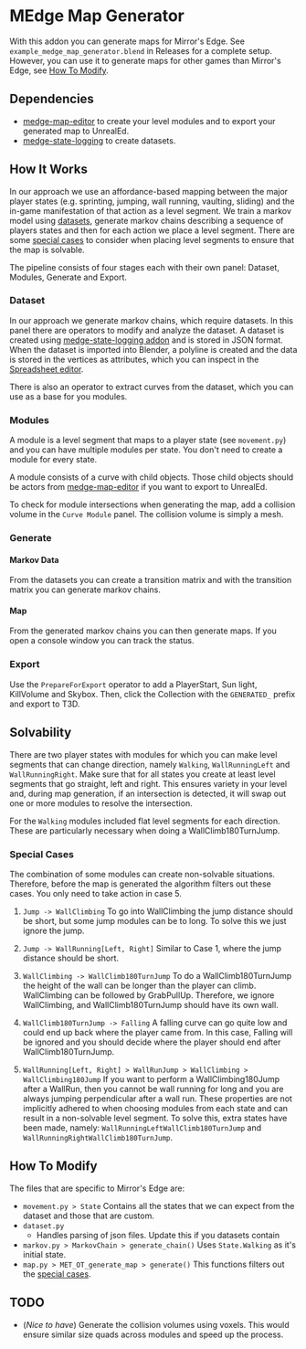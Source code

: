 # MEdge Map Generator

With this addon you can generate maps for Mirror's Edge. See `example_medge_map_generator.blend` in Releases for a complete setup. However, you can use it to generate maps for other games than Mirror's Edge, see [How To Modify](#how-to-modify).

## Dependencies

 - [medge-map-editor](https://github.com/medge-tools/medge-map-editor) to create your level modules and to export your generated map to UnrealEd.
 - [medge-state-logging](https://github.com/medge-tools/medge-state-logging) to create datasets.

## How It Works

In our approach we use an affordance-based mapping between the major player states (e.g. sprinting, jumping, wall running, vaulting, sliding) and the in-game manifestation of that action as a level segment. We train a markov model using [datasets](#dataset), generate markov chains describing a sequence of players states and then for each action we place a level segment. There are some [special cases](#special-cases) to consider when placing level segments to ensure that the map is solvable.

The pipeline consists of four stages each with their own panel: Dataset, Modules, Generate and Export.

### Dataset

In our approach we generate markov chains, which require datasets. In this panel there are operators to modify and analyze the dataset. A dataset is created using [medge-state-logging addon](https://github.com/medge-tools/medge-state-logging) and is stored in JSON format. When the dataset is imported into Blender, a polyline is created and the data is stored in the vertices as attributes, which you can inspect in the [Spreadsheet editor](https://docs.blender.org/manual/en/latest/editors/spreadsheet.html).

There is also an operator to extract curves from the dataset, which you can use as a base for you modules.

### Modules

A module is a level segment that maps to a player state (see `movement.py`) and you can have multiple modules per state. You don't need to create a module for every state. 

A module consists of a curve with child objects. Those child objects should be actors from [medge-map-editor](https://github.com/medge-tools/medge-map-editor) if you want to export to UnrealEd.

To check for module intersections when generating the map, add a collision volume in the `Curve Module` panel. The collision volume is simply a mesh. 

### Generate 

#### Markov Data

From the datasets you can create a transition matrix and with the transition matrix you can generate markov chains.

#### Map

From the generated markov chains you can then generate maps. If you open a console window you can track the status.

### Export

Use the `PrepareForExport` operator to add a PlayerStart, Sun light, KillVolume and Skybox. Then, click the Collection with the `GENERATED_` prefix and export to T3D.

## Solvability

There are two player states with modules for which you can make level segments that can change direction, namely `Walking`, `WallRunningLeft` and `WallRunningRight`. Make sure that for all states you create at least level segments that go straight, left and right. This ensures variety in your level and, during map generation, if an intersection is detected, it will swap out one or more modules to resolve the intersection. 

For the `Walking` modules included flat level segments for each direction. These are particularly necessary when doing a WallClimb180TurnJump.

### Special Cases

The combination of some modules can create non-solvable situations. Therefore, before the map is generated the algorithm filters out these cases. You only need to take action in case 5.

1. `Jump -> WallClimbing` To go into WallClimbing the jump distance should be short, but some jump modules can be to long. To solve this we just ignore the jump.

2. `Jump -> WallRunning[Left, Right]` Similar to Case 1, where the jump distance should be short.

3. `WallClimbing -> WallClimb180TurnJump` To do a WallClimb180TurnJump the height of the wall can be longer than the player can climb. WallClimbing can be followed by GrabPullUp. Therefore, we ignore WallClimbing, and WallClimb180TurnJump should have its own wall.

4. `WallClimb180TurnJump -> Falling` A falling curve can go quite low and could end up back where the player came from. In this case, Falling will be ignored and you should decide where the player should end after WallClimb180TurnJump.

5. `WallRunning[Left, Right] > WallRunJump > WallClimbing > WallClimbing180Jump` If you want to perform a WallClimbing180Jump after a WallRun, then you cannot be wall running for long and you are always jumping perpendicular after a wall run. These properties are not implicitly adhered to when choosing modules from each state and can result in a non-solvable level segment. To solve this, extra states have been made, namely: `WallRunningLeftWallClimb180TurnJump` and `WallRunningRightWallClimb180TurnJump`.

## How To Modify

The files that are specific to Mirror's Edge are:

- `movement.py > State` Contains all the states that we can expect from the dataset and those that are custom. 
- `dataset.py` 
    - Handles parsing of json files. Update this if you datasets contain 
- `markov.py > MarkovChain > generate_chain()` Uses `State.Walking` as it's initial state.
- `map.py > MET_OT_generate_map > generate()` This functions filters out the [special cases](#special-cases).

## TODO

- (*Nice to have*) Generate the collision volumes using voxels. This would ensure similar size quads across modules and speed up the process.

